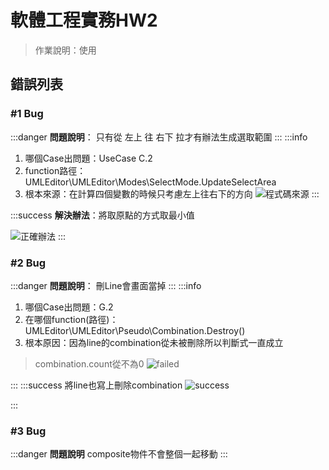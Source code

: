 # 軟體工程實務HW2

> 作業說明：使用

## 錯誤列表

### #1 Bug

:::danger
**問題說明**：
只有從 左上 往 右下 拉才有辦法生成選取範圍
:::
:::info

1. 哪個Case出問題：UseCase C.2
2. function路徑：UMLEditor\UMLEditor\Modes\SelectMode.UpdateSelectArea
3. 根本來源：在計算四個變數的時候只考慮左上往右下的方向
![程式碼來源](https://g0v.hackmd.io/_uploads/H1zEjOlsJg.png)
:::

:::success
**解決辦法**：將取原點的方式取最小值

![正確辦法](https://g0v.hackmd.io/_uploads/B1MG8YgiJg.png)
:::

### #2 Bug

:::danger
**問題說明**：
刪Line會畫面當掉
:::
:::info

1. 哪個Case出問題：G.2
2. 在哪個function(路徑)：UMLEditor\UMLEditor\Pseudo\Combination.Destroy()
3. 根本原因：因為line的combination從未被刪除所以判斷式一直成立

>combination.count從不為0
>![failed](https://g0v.hackmd.io/_uploads/Bk4oZceikx.png)

:::
:::success
將line也寫上刪除combination
![success](https://g0v.hackmd.io/_uploads/SJykfcxiJl.png)

:::
### #3 Bug

:::danger
**問題說明**
composite物件不會整個一起移動
:::
